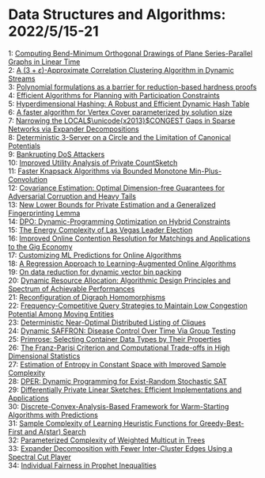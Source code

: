 # Data Structures and Algorithms: 2022/5/15-21  
1: [Computing Bend-Minimum Orthogonal Drawings of Plane Series-Parallel  Graphs in Linear Time](https://doi.org/10.48550/arXiv.2205.07500)  
2: [A $(3+\varepsilon)$-Approximate Correlation Clustering Algorithm in  Dynamic Streams](https://doi.org/10.48550/arXiv.2205.07593)  
3: [Polynomial formulations as a barrier for reduction-based hardness proofs](https://doi.org/10.48550/arXiv.2205.07709)  
4: [Efficient Algorithms for Planning with Participation Constraints](https://doi.org/10.48550/arXiv.2205.07767)  
5: [Hyperdimensional Hashing: A Robust and Efficient Dynamic Hash Table](https://doi.org/10.48550/arXiv.2205.07850)  
6: [A faster algorithm for Vertex Cover parameterized by solution size](https://doi.org/10.48550/arXiv.2205.08022)  
7: [Narrowing the LOCAL$\unicode{x2013}$CONGEST Gaps in Sparse Networks via  Expander Decompositions](https://doi.org/10.48550/arXiv.2205.08093)  
8: [Deterministic 3-Server on a Circle and the Limitation of Canonical  Potentials](https://doi.org/10.48550/arXiv.2205.08103)  
9: [Bankrupting DoS Attackers](https://doi.org/10.48550/arXiv.2205.08287)  
10: [Improved Utility Analysis of Private CountSketch](https://doi.org/10.48550/arXiv.2205.08397)  
11: [Faster Knapsack Algorithms via Bounded Monotone Min-Plus-Convolution](https://doi.org/10.48550/arXiv.2205.08493)  
12: [Covariance Estimation: Optimal Dimension-free Guarantees for Adversarial  Corruption and Heavy Tails](https://doi.org/10.48550/arXiv.2205.08494)  
13: [New Lower Bounds for Private Estimation and a Generalized Fingerprinting  Lemma](https://doi.org/10.48550/arXiv.2205.08532)  
14: [DPO: Dynamic-Programming Optimization on Hybrid Constraints](https://doi.org/10.48550/arXiv.2205.08632)  
15: [The Energy Complexity of Las Vegas Leader Election](https://doi.org/10.48550/arXiv.2205.08642)  
16: [Improved Online Contention Resolution for Matchings and Applications to  the Gig Economy](https://doi.org/10.48550/arXiv.2205.08667)  
17: [Customizing ML Predictions for Online Algorithms](https://doi.org/10.48550/arXiv.2205.08715)  
18: [A Regression Approach to Learning-Augmented Online Algorithms](https://doi.org/10.48550/arXiv.2205.08717)  
19: [On data reduction for dynamic vector bin packing](https://doi.org/10.48550/arXiv.2205.08769)  
20: [Dynamic Resource Allocation: Algorithmic Design Principles and Spectrum of Achievable Performances](https://doi.org/10.48550/arXiv.2205.09078)  
21: [Reconfiguration of Digraph Homomorphisms](https://doi.org/10.48550/arXiv.2205.09210)  
22: [Frequency-Competitive Query Strategies to Maintain Low Congestion  Potential Among Moving Entities](https://doi.org/10.48550/arXiv.2205.09243)  
23: [Deterministic Near-Optimal Distributed Listing of Cliques](https://doi.org/10.48550/arXiv.2205.09245)  
24: [Dynamic SAFFRON: Disease Control Over Time Via Group Testing](https://doi.org/10.48550/arXiv.2205.09520)  
25: [Primrose: Selecting Container Data Types by Their Properties](https://doi.org/10.48550/arXiv.2205.09655)  
26: [The Franz-Parisi Criterion and Computational Trade-offs in High  Dimensional Statistics](https://doi.org/10.48550/arXiv.2205.09727)  
27: [Estimation of Entropy in Constant Space with Improved Sample Complexity](https://doi.org/10.48550/arXiv.2205.09804)  
28: [DPER: Dynamic Programming for Exist-Random Stochastic SAT](https://doi.org/10.48550/arXiv.2205.09826)  
29: [Differentially Private Linear Sketches: Efficient Implementations and  Applications](https://doi.org/10.48550/arXiv.2205.09873)  
30: [Discrete-Convex-Analysis-Based Framework for Warm-Starting Algorithms  with Predictions](https://doi.org/10.48550/arXiv.2205.09961)  
31: [Sample Complexity of Learning Heuristic Functions for Greedy-Best-First  and A(star) Search](https://doi.org/10.48550/arXiv.2205.09963)  
32: [Parameterized Complexity of Weighted Multicut in Trees](https://doi.org/10.48550/arXiv.2205.10105)  
33: [Expander Decomposition with Fewer Inter-Cluster Edges Using a Spectral  Cut Player](https://doi.org/10.48550/arXiv.2205.10301)  
34: [Individual Fairness in Prophet Inequalities](https://doi.org/10.48550/arXiv.2205.10302)  